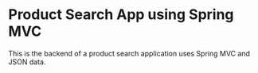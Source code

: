 # Product Search App using  Spring MVC

This is the backend of a product search application uses Spring MVC and JSON data.
